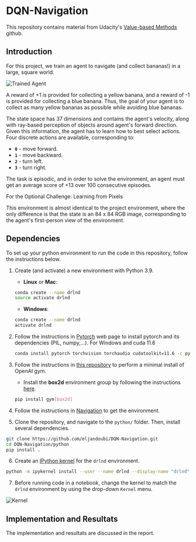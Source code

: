 
[//]: # (Image References)

[image1]: https://user-images.githubusercontent.com/10624937/42135619-d90f2f28-7d12-11e8-8823-82b970a54d7e.gif "Agent"

[image2]: https://user-images.githubusercontent.com/10624937/42386929-76f671f0-8106-11e8-9376-f17da2ae852e.png

# DQN-Navigation
This repository contains material from Udacity's [Value-based Methods](https://github.com/udacity/Value-based-methods) github.


## Introduction

For this project, we train an agent to navigate (and collect bananas!) in a large, square world.  

![Trained Agent][image1]

A reward of +1 is provided for collecting a yellow banana, and a reward of -1 is provided for collecting a blue banana.  Thus, the goal of your agent is to collect as many yellow bananas as possible while avoiding blue bananas.  

The state space has 37 dimensions and contains the agent's velocity, along with ray-based perception of objects around agent's forward direction.  Given this information, the agent has to learn how to best select actions.  Four discrete actions are available, corresponding to:
- **`0`** - move forward.
- **`1`** - move backward.
- **`2`** - turn left.
- **`3`** - turn right.

The task is episodic, and in order to solve the environment, an agent must get an average score of +13 over 100 consecutive episodes.


For the Optional Challenge: Learning from Pixels


This environment is almost identical to the project environment, where the only difference is that the state is an 84 x 84 RGB image, corresponding to the agent's first-person view of the environment.

## Dependencies

To set up your python environment to run the code in this repository, follow the instructions below.

1. Create (and activate) a new environment with Python 3.9.

	- __Linux__ or __Mac__: 
	```bash 
    conda create --name drlnd 
    source activate drlnd
	```
	- __Windows__: 
	```bash
	conda create --name drlnd 
	activate drlnd
	```
2. Follow the instructions in [Pytorch](https://pytorch.org/) web page to install pytorch and its dependencies (PIL, numpy,...). For Windows and cuda 11.6

    ```bash
    conda install pytorch torchvision torchaudio cudatoolkit=11.6 -c pytorch -c conda-forge
    ```
	

3. Follow the instructions in [this repository](https://github.com/openai/gym) to perform a minimal install of OpenAI gym.  
	- Install the **box2d** environment group by following the instructions [here](https://github.com/openai/gym#box2d).

    ```bash
    pip install gym[box2d]
    ```
    
4. Follow the instructions in [Navigation](https://github.com/udacity/Value-based-methods/tree/main/p1_navigation) to get the environment.
	
5. Clone the repository, and navigate to the `python/` folder.  Then, install several dependencies.
```bash
git clone https://github.com/eljandoubi/DQN-Navigation.git
cd DQN-Navigation/python
pip install .
```

6. Create an [IPython kernel](http://ipython.readthedocs.io/en/stable/install/kernel_install.html) for the `drlnd` environment.  
```bash
python -m ipykernel install --user --name drlnd --display-name "drlnd"
```

7. Before running code in a notebook, change the kernel to match the `drlnd` environment by using the drop-down `Kernel` menu. 

![Kernel][image2]

## Implementation and Resultats

The implementation and resultats are discussed in the report.

